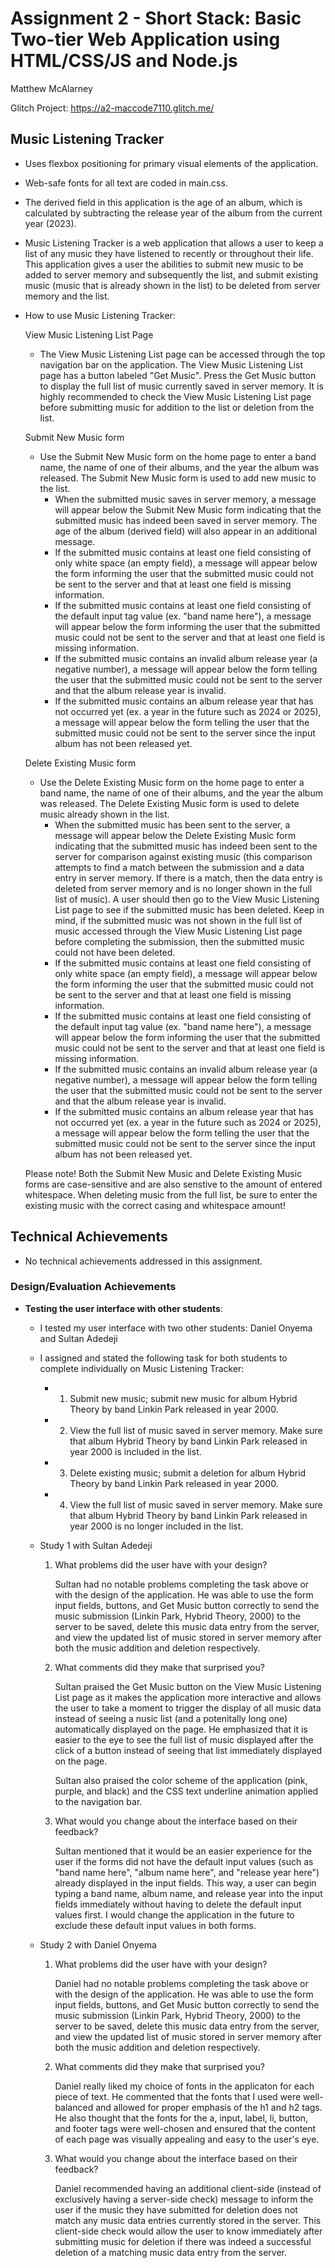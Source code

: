 Assignment 2 - Short Stack: Basic Two-tier Web Application using HTML/CSS/JS and Node.js  
===

Matthew McAlarney

Glitch Project: https://a2-maccode7110.glitch.me/ 

## Music Listening Tracker
 - Uses flexbox positioning for primary visual elements of the application.
 - Web-safe fonts for all text are coded in main.css.
 - The derived field in this application is the age of an album, which is calculated by subtracting the release year of the album from the current year (2023).

 - Music Listening Tracker is a web application that allows a user to keep a list of any music they have listened to recently or throughout their life. This application gives a user the abilities to submit new music to be added to server memory and subsequently the list, and submit existing music (music that is already shown in the list) to be deleted from server memory and the list.

 - How to use Music Listening Tracker:

    View Music Listening List Page
    - The View Music Listening List page can be accessed through the top navigation bar on the application. The View Music Listening List page has a button labeled "Get Music". Press the Get Music button to display the full list of music currently saved in server memory. It is highly recommended to check the View Music Listening List page before submitting music for addition to the list or deletion from the list.

    Submit New Music form
    - Use the Submit New Music form on the home page to enter a band name, the name of one of their albums, and the year the album was released. The Submit New Music form is used to add new music to the list. 
        - When the submitted music saves in server memory, a message will appear below the Submit New Music form indicating that the submitted music has indeed been saved in server memory. The age of the album (derived field) will also appear in an additional message.
        - If the submitted music contains at least one field consisting of only white space (an empty field), a message will appear below the form informing the user that the submitted music could not be sent to the server and that at least one field is missing information.
        - If the submitted music contains at least one field consisting of the default input tag value (ex. "band name here"), a message will appear below the form informing the user that the submitted music could not be sent to the server and that at least one field is missing information.
        - If the submitted music contains an invalid album release year (a negative number), a message will appear below the form telling the user that the submitted music could not be sent to the server and that the album release year is invalid.
        - If the submitted music contains an album release year that has not occurred yet (ex. a year in the future such as 2024 or 2025), a message will appear below the form telling the user that the submitted music could not be sent to the server since the input album has not been released yet.

    Delete Existing Music form
    - Use the Delete Existing Music form on the home page to enter a band name, the name of one of their albums, and the year the album was released. The Delete Existing Music form is used to delete music already shown in the list.
        - When the submitted music has been sent to the server, a message will appear below the Delete Existing Music form indicating that the submitted music has indeed been sent to the server for comparison against existing music (this comparison attempts to find a match between the submission and a data entry in server memory. If there is a match, then the data entry is deleted from server memory and is no longer shown in the full list of music). A user should then go to the View Music Listening List page to see if the submitted music has been deleted. Keep in mind, if the submitted music was not shown in the full list of music accessed through the View Music Listening List page before completing the submission, then the submitted music could not have been deleted.
        - If the submitted music contains at least one field consisting of only white space (an empty field), a message will appear below the form informing the user that the submitted music could not be sent to the server and that at least one field is missing information.
        - If the submitted music contains at least one field consisting of the default input tag value (ex. "band name here"), a message will appear below the form informing the user that the submitted music could not be sent to the server and that at least one field is missing information.
        - If the submitted music contains an invalid album release year (a negative number), a message will appear below the form telling the user that the submitted music could not be sent to the server and that the album release year is invalid.
        - If the submitted music contains an album release year that has not occurred yet (ex. a year in the future such as 2024 or 2025), a message will appear below the form telling the user that the submitted music could not be sent to the server since the input album has not been released yet.

    Please note! Both the Submit New Music and Delete Existing Music forms are case-sensitive and are also senstive to the amount of entered whitespace. When deleting music from the full list, be sure to enter the existing music with the correct casing and whitespace amount!

## Technical Achievements
- No technical achievements addressed in this assignment.

### Design/Evaluation Achievements
- **Testing the user interface with other students**: 
    - I tested my user interface with two other students: Daniel Onyema and Sultan Adedeji

    - I assigned and stated the following task for both students to complete individually on Music Listening Tracker:
        - 1. Submit new music; submit new music for album Hybrid Theory by band Linkin Park released in year 2000.
        - 2. View the full list of music saved in server memory. Make sure that album Hybrid Theory by band Linkin Park released in year 2000 is included in the list.
        - 3. Delete existing music; submit a deletion for album Hybrid Theory by band Linkin Park released in year 2000.
        - 4. View the full list of music saved in server memory. Make sure that album Hybrid Theory by band Linkin Park released in year 2000 is no longer included in the list.

    - Study 1 with Sultan Adedeji
        1. What problems did the user have with your design?
            
            Sultan had no notable problems completing the task above or with the design of the application. He was able to use the form input fields, buttons, and Get Music button correctly to send the music submission (Linkin Park, Hybrid Theory, 2000) to the server to be saved, delete this music data entry from the server, and view the updated list of music stored in server memory after both the music addition and deletion respectively.

        2. What comments did they make that surprised you? 
            
            Sultan praised the Get Music button on the View Music Listening List page as it makes the application more interactive and allows the user to take a moment to trigger the display of all music data instead of seeing a nusic list (and a potenitally long one) automatically displayed on the page. He emphasized that it is easier to the eye to see the full list of music displayed after the click of a button instead of seeing that list immediately displayed on the page.
            
            Sultan also praised the color scheme of the application (pink, purple, and black) and the CSS text underline animation applied to the navigation bar.

        3. What would you change about the interface based on their feedback?
            
            Sultan mentioned that it would be an easier experience for the user if the forms did not have the default input values (such as "band name here", "album name here", and "release year here") already displayed in the input fields. This way, a user can begin typing a band name, album name, and release year into the input fields immediately without having to delete the default input values first. I would change the application in the future to exclude these default input values in both forms.
            

    - Study 2 with Daniel Onyema
        1. What problems did the user have with your design?
            
            Daniel had no notable problems completing the task above or with the design of the application. He was able to use the form input fields, buttons, and Get Music button correctly to send the music submission (Linkin Park, Hybrid Theory, 2000) to the server to be saved, delete this music data entry from the server, and view the updated list of music stored in server memory after both the music addition and deletion respectively.

        2. What comments did they make that surprised you?
            
            Daniel really liked my choice of fonts in the applicaton for each piece of text. He commented that the fonts that I used were well-balanced and allowed for proper emphasis of the h1 and h2 tags. He also thought that the fonts for the a, input, label, li, button, and footer tags were well-chosen and ensured that the content of each page was visually appealing and easy to the user's eye. 

        3. What would you change about the interface based on their feedback?
            
            Daniel recommended having an additional client-side (instead of exclusively having a server-side check) message to inform the user if the music they have submitted for deletion does not match any music data entries currently stored in the server. This client-side check would allow the user to know immediately after submitting music for deletion if there was indeed a successful deletion of a matching music data entry from the server.